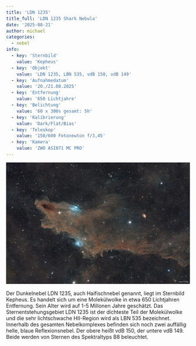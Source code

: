 ```yaml
---
title: 'LDN 1235'
title_full: 'LDN 1235 Shark Nebula'
date: '2025-08-21'
author: michael
categories:
  - nebel
info:
  - key: 'Sternbild'
    value: 'Kepheus'
  - key: 'Objekt'
    value: 'LDN 1235, LBN 535, vdB 150, vdB 149'
  - key: 'Aufnahmedatum'
    value: '20./21.08.2025'
  - key: 'Entfernung'
    value: '650 Lichtjahre' 
  - key: 'Belichtung'
    value: '60 x 300s gesamt: 5h'
  - key: 'Kalibrierung'
    value: 'Dark/Flat/Bias'
  - key: 'Teleskop'
    value: '150/600 Fotonewton f/3,45'
  - key: 'Kamera'
    value: 'ZWO ASI071 MC PRO'
---
```


![LDN-1235](header.jpg 'LDN-1235')

Der Dunkelnebel LDN 1235, auch Haifischnebel genannt, liegt im Sternbild Kepheus.
Es handelt sich um eine Molekülwolke in etwa 650 Lichtjahren Entfernung. Sein Alter wird auf 1-5 Millonen Jahre geschätzt.
Das Sternentstehungsgebiet LDN 1235 ist der dichteste Teil der Molekülwolke und die sehr lichtschwache HII-Region wird als LBN 535 bezeichnet.
Innerhalb des gesamten Nebelkomplexes befinden sich noch zwei auffällig helle, blaue Reflexionsnebel.
Der obere heißt vdB 150, der untere vdB 149. Beide werden von Sternen des Spektraltyps B8 beleuchtet.
